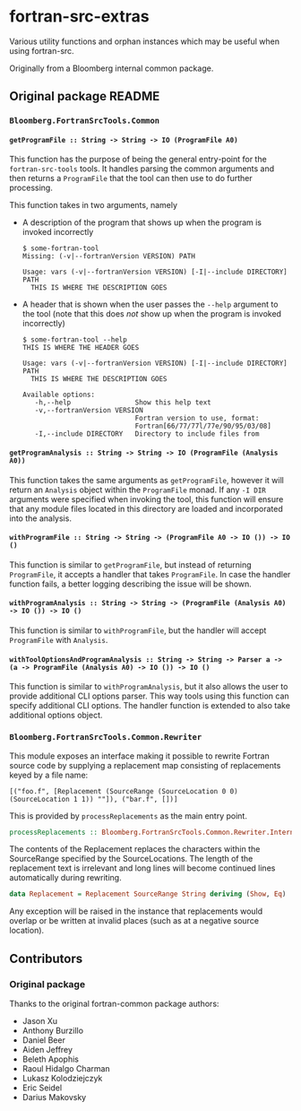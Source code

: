 # fortran-src-extras
Various utility functions and orphan instances which may be useful when using
fortran-src.

Originally from a Bloomberg internal common package.

## Original package README
### `Bloomberg.FortranSrcTools.Common`

#### `getProgramFile :: String -> String -> IO (ProgramFile A0)`

This function has the purpose of being the general entry-point for the `fortran-src-tools` tools.
It handles parsing the common arguments and then returns a `ProgramFile` that the tool can then use to
do further processing.

This function takes in two arguments, namely

* A description of the program that shows up when the program is invoked incorrectly

    ```
    $ some-fortran-tool
    Missing: (-v|--fortranVersion VERSION) PATH

    Usage: vars (-v|--fortranVersion VERSION) [-I|--include DIRECTORY] PATH
      THIS IS WHERE THE DESCRIPTION GOES
    ```

* A header that is shown when the user passes the `--help` argument to the tool (note that this does
    *not* show up when the program is invoked incorrectly)

    ```
    $ some-fortran-tool --help
    THIS IS WHERE THE HEADER GOES

    Usage: vars (-v|--fortranVersion VERSION) [-I|--include DIRECTORY] PATH
      THIS IS WHERE THE DESCRIPTION GOES

    Available options:
       -h,--help                Show this help text
       -v,--fortranVersion VERSION
                                Fortran version to use, format:
                                Fortran[66/77/77l/77e/90/95/03/08]
       -I,--include DIRECTORY   Directory to include files from
    ```

#### `getProgramAnalysis :: String -> String -> IO (ProgramFile (Analysis A0))`

This function takes the same arguments as `getProgramFile`, however it will return an `Analysis` object
within the `ProgramFile` monad. If any `-I DIR` arguments were specified when invoking the tool, this
function will ensure that any module files located in this directory are loaded and incorporated into the
analysis.

#### `withProgramFile :: String -> String -> (ProgramFile A0 -> IO ()) -> IO ()`

This function is similar to `getProgramFile`, but instead of returning `ProgramFile`, it accepts a handler that takes `ProgramFile`. In case the handler function fails, a better logging describing the issue will be shown.

#### `withProgramAnalysis :: String -> String -> (ProgramFile (Analysis A0) -> IO ()) -> IO ()`

This function is similar to `withProgramFile`, but the handler will accept `ProgramFile` with `Analysis`.

#### `withToolOptionsAndProgramAnalysis :: String -> String -> Parser a -> (a -> ProgramFile (Analysis A0) -> IO ()) -> IO ()`

This function is similar to `withProgramAnalysis`, but it also allows the user to provide additional CLI options parser. This way tools using this function can specify additional CLI options. The handler function is extended to also take additional options object.


### `Bloomberg.FortranSrcTools.Common.Rewriter`

This module exposes an interface making it possible to rewrite Fortran source code by supplying a replacement map consisting of replacements keyed by a file name:

```
[("foo.f", [Replacement (SourceRange (SourceLocation 0 0) (SourceLocation 1 1)) ""]), ("bar.f", [])]
```

This is provided by `processReplacements` as the main entry point.

```Haskell
processReplacements :: Bloomberg.FortranSrcTools.Common.Rewriter.Internal.ReplacementMap -> IO ()
```

The contents of the Replacement replaces the characters within the SourceRange specified by the SourceLocations. The length of the replacement text is irrelevant and long lines will become continued lines automatically during rewriting.

```Haskell
data Replacement = Replacement SourceRange String deriving (Show, Eq)
```

Any exception will be raised in the instance that replacements would overlap or be written at invalid places (such as at a negative source location).

## Contributors
### Original package
Thanks to the original fortran-common package authors:

  * Jason Xu
  * Anthony Burzillo
  * Daniel Beer
  * Aiden Jeffrey
  * Beleth Apophis
  * Raoul Hidalgo Charman
  * Lukasz Kolodziejczyk
  * Eric Seidel
  * Darius Makovsky
